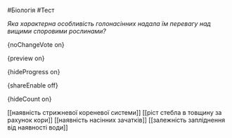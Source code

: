 #Біологія #Тест

*Яка характерна особливість голонасінних надала їм перевагу над вищими споровими рослинами?*

{noChangeVote on}

{preview on}

{hideProgress on}

{shareEnable off}

{hideCount on}

[[наявність стрижневої кореневої системи]]
[[ріст стебла в товщину за рахунок кори]]
[[наявність насінних зачатків]]
[[залежність запліднення від наявності води]]
